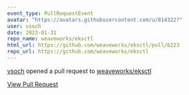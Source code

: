 ```yaml
---
event_type: PullRequestEvent
avatar: "https://avatars.githubusercontent.com/u/814322?"
user: vsoch
date: 2023-01-31
repo_name: weaveworks/eksctl
html_url: https://github.com/weaveworks/eksctl/pull/6223
repo_url: https://github.com/weaveworks/eksctl
---
```


<a href='https://github.com/vsoch' target='_blank'>vsoch</a> opened a pull request to <a href='https://github.com/weaveworks/eksctl' target='_blank'>weaveworks/eksctl</a>

<a href='https://github.com/weaveworks/eksctl/pull/6223' target='_blank'>View Pull Request</a>